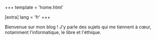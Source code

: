 +++
template = 'home.html'

[extra]
lang = 'fr'
+++

Bienvenue sur mon blog ! J'y parle des sujets qui me tiennent à cœur, notamment l'informatique, le libre et l'éthique.